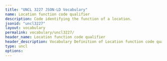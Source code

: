 ```yaml
---
title: "UNCL 3227 JSON-LD Vocabulary"
name: Location function code qualifier
description: Code identifying the function of a location.
jsonid: "uncl3227"
layout: vocabulary
permalink: vocabulary/uncl3227/
header_name: Location function code qualifier
header_description: Vocabulary Definition of Location function code qualifier semantics in HTML format. JSON-LD format is available at [uncl3227.jsonld](https://edi3.org/vocabulary/uncl3227.jsonld)
type: uncl
options:
---
```

